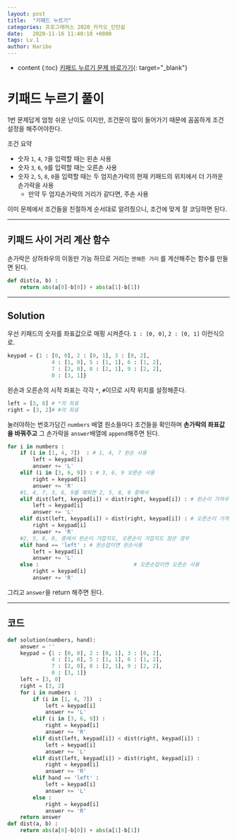 ```yaml
---
layout: post
title:  "키패드 누르기"
categories: 프로그래머스 2020_카카오_인턴쉽
date:   2020-11-16 11:40:18 +0800
tags: Lv.1
author: Haribo
---
```

* content
{:toc}
[키패드 누르기 문제 바로가기](https://programmers.co.kr/learn/courses/30/lessons/67256){: target="_blank"}

# 키패드 누르기 풀이

1번 문제답게 엄청 쉬운 난이도 이지만, 조건문이 많이 들어가기 때문에 꼼꼼하게 조건 설정을 해주어야한다.

조건 요약

* 숫자 `1`, `4`, `7`을 입력할 때는 왼손 사용
* 숫자 `3`, `6`, `9`를 입력할 때는 오른손 사용
* 숫자 `2`, `5`, `8`, `0`을 입력할 때는 두 엄지손가락의 현재 키패드의 위치에서 더 가까운 손가락을 사용
  * 만약 두 엄지손가락의 거리가 같다면, 주손 사용

이미 문제에서 조건들을 친절하게 순서대로 알려줬으니, 조건에 맞게 잘 코딩하면 된다.  

****






## 키패드 사이 거리 계산 함수

손가락은 상하좌우의 이동만 가능 하므로 거리는 `맨해튼 거리` 를 계산해주는 함수를 만들면 된다.

```python
def dist(a, b) :
    return abs(a[0]-b[0]) + abs(a[1]-b[1])
```

****

## Solution

우선 키패드의 숫자를 좌표값으로 매핑 시켜준다. `1 : [0, 0]`, `2 : [0, 1]` 이런식으로.

```python
keypad = {1 : [0, 0], 2 : [0, 1], 3 : [0, 2],
              4 : [1, 0], 5 : [1, 1], 6 : [1, 2],
              7 : [2, 0], 8 : [2, 1], 9 : [2, 2],
              0 : [3, 1]}
```

왼손과 오른손의 시작 좌표는 각각 `*`, `#`이므로 시작 위치를 설정해준다.

```python
left = [3, 0] # *의 좌표
right = [3, 2]# #의 좌표
```

눌러야하는 번호가담긴 `numbers` 배열 원소들마다 조건들을 확인하며 **손가락의 좌표값을 바꿔주고** 그 손가락을 `answer`배열에 `append`해주면 된다.

```python
for i in numbers :
    if (i in [1, 4, 7])  : # 1, 4, 7 왼손 사용
        left = keypad[i]
        answer += 'L'
    elif (i in [3, 6, 9]) : # 3, 6, 9 오른손 사용
        right = keypad[i]
        answer += 'R'
    #1, 4, 7, 3, 6, 9를 제외한 2, 5, 8, 0 중에서
    elif dist(left, keypad[i]) < dist(right, keypad[i]) : # 왼손이 가까우면 왼손 사용
        left = keypad[i]
        answer += 'L'
    elif dist(left, keypad[i]) > dist(right, keypad[i]) : # 오른손이 가까우면 오른손 사용
        right = keypad[i]
        answer += 'R'
    #2, 5, 8, 0, 중에서 왼손이 가깝지도, 오른손이 가깝지도 않은 경우
    elif hand == 'left' : # 왼손잡이면 왼손사용
        left = keypad[i]
        answer += 'L'
    else : 								# 오른손잡이면 오른손 사용
        right = keypad[i]
        answer += 'R'
```

그리고 `answer`을 return 해주면 된다.

****

## 코드

```python
def solution(numbers, hand):
    answer = ''
    keypad = {1 : [0, 0], 2 : [0, 1], 3 : [0, 2],
              4 : [1, 0], 5 : [1, 1], 6 : [1, 2],
              7 : [2, 0], 8 : [2, 1], 9 : [2, 2],
              0 : [3, 1]}
    left = [3, 0]
    right = [3, 2]
    for i in numbers :
        if (i in [1, 4, 7])  :
            left = keypad[i]
            answer += 'L'
        elif (i in [3, 6, 9]) :
            right = keypad[i]
            answer += 'R'
        elif dist(left, keypad[i]) < dist(right, keypad[i]) :
            left = keypad[i]
            answer += 'L'
        elif dist(left, keypad[i]) > dist(right, keypad[i]) :
            right = keypad[i]
            answer += 'R'
        elif hand == 'left' :
            left = keypad[i]
            answer += 'L'
        else :
            right = keypad[i]
            answer += 'R'                
    return answer
def dist(a, b) :
    return abs(a[0]-b[0]) + abs(a[1]-b[1])
```
